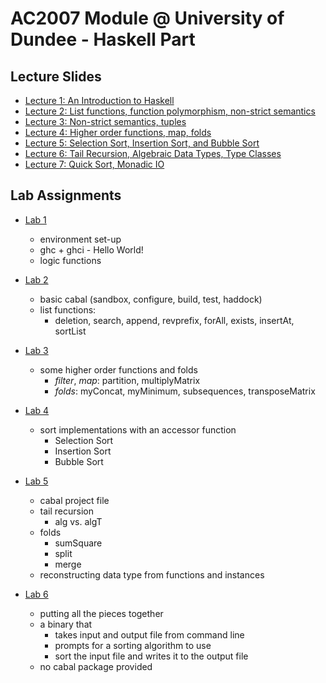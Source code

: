 AC2007 Module @ University of Dundee - Haskell Part
==============================================================

Lecture Slides
---------------

* [Lecture 1: An Introduction to Haskell](slides/lec1.pdf)
* [Lecture 2: List functions, function polymorphism, non-strict semantics](slides/lec2.pdf)
* [Lecture 3: Non-strict semantics, tuples](slides/lec3.pdf)
* [Lecture 4: Higher order functions, map, folds ](slides/lec4.pdf)
* [Lecture 5: Selection Sort, Insertion Sort, and Bubble Sort](slides/lec5.pdf)
* [Lecture 6: Tail Recursion, Algebraic Data Types, Type Classes](slides/lec6.pdf)
* [Lecture 7: Quick Sort, Monadic IO](slides/lec7.pdf)


Lab Assignments
---------------

*   [Lab 1](lab01/README.md)
    - environment set-up
    - ghc + ghci - Hello World!
    - logic functions 

* [Lab 2](lab02/README.md)
    - basic cabal (sandbox, configure, build, test, haddock)
    - list functions:
        - deletion, search, append, revprefix, forAll, exists, insertAt, sortList

* [Lab 3](lab03/README.md)
    - some higher order functions and folds
        - *filter*, *map*: partition, multiplyMatrix
        - *folds*: myConcat, myMinimum, subsequences, transposeMatrix 

* [Lab 4](lab04/README.md)
    - sort implementations with an accessor function
        - Selection Sort
        - Insertion Sort
        - Bubble Sort

* [Lab 5](lab05/README.md)
    - cabal project file
    - tail recursion
        - alg vs. algT
    - folds
        - sumSquare
        - split
        - merge
    - reconstructing data type from functions and instances

* [Lab 6](lab06/README.md)
    - putting all the pieces together
    - a binary that
        - takes input and output file from command line
        - prompts for a sorting algorithm to use
        - sort the input file and writes it to the output file
    - no cabal package provided
